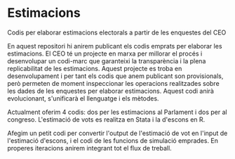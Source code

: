 # Estimacions
Codis per elaborar estimacions electorals a partir de les enquestes del CEO

En aquest repositori hi anirem publicant els codis emprats per elaborar les estimacions. El CEO té un projecte en marxa per millorar el procés i desenvolupar un codi-marc que garanteixi la transparència i la plena replicabilitat de les estimacions. Aquest projecte es troba en desenvolupament i per tant els codis que anem publicant son provisionals, però permeten de moment inspeccionar les operacions realitzades sobre les dades de les enquestes per elaborar estimacions. Aquest codi anirà evolucionant, s'unificarà el llenguatge i els mètodes.

Actualment oferim 4 codis: dos per les estimacions al Parlament i dos per al congreso. L'estimació de vots es realitza en Stata i la d'escons en R.

Afegim un petit codi per convertir l'output de l'estimació de vot en l'input de l'estimació d'escons, i el codi de les funcions de simulació emprades. En properes iteracions anirem integrant tot el flux de treball. 
